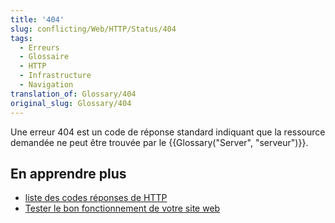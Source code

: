 ```yaml
---
title: '404'
slug: conflicting/Web/HTTP/Status/404
tags:
  - Erreurs
  - Glossaire
  - HTTP
  - Infrastructure
  - Navigation
translation_of: Glossary/404
original_slug: Glossary/404
---
```

Une erreur 404 est un code de réponse standard indiquant que la ressource demandée ne peut être trouvée par le {{Glossary("Server", "serveur")}}.

## En apprendre plus

- [liste des codes réponses de HTTP](/fr/docs/Web/HTTP/Status)
- [Tester le bon fonctionnement de votre site web](/fr/Apprendre/Tester_le_bon_fonctionnement_de_votre_site_web)
